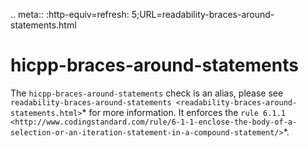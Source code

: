 .. meta:: :http-equiv=refresh:
5;URL=readability-braces-around-statements.html

hicpp-braces-around-statements
==============================

The `hicpp-braces-around-statements` check is an alias, please see
`readability-braces-around-statements <readability-braces-around-statements.html>`*
for more information. It enforces the
`rule 6.1.1 <http://www.codingstandard.com/rule/6-1-1-enclose-the-body-of-a-selection-or-an-iteration-statement-in-a-compound-statement/>`*.
